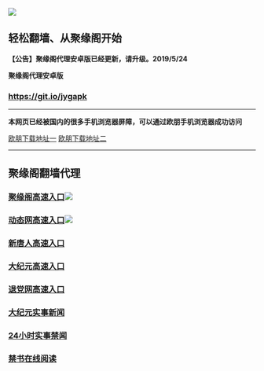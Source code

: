 ![](https://raw.githubusercontent.com/hao369/a/master/j.jpg)



## 轻松翻墙、从聚缘阁开始



**【公告】聚缘阁代理安卓版已经更新，请升级。2019/5/24**

 
**聚缘阁代理安卓版**
### https://git.io/jygapk  

***


**本网页已经被国内的很多手机浏览器屏障，可以通过欧朋手机浏览器成功访问**

[欧朋下载地址一](https://github.com/hao369/611/raw/master/oupengliulanqi_108.apk)   [欧朋下载地址二](http://gdown.baidu.com/data/wisegame/9a276c92b5b78d2d/oupengliulanqi_108.apk)

***



## 聚缘阁翻墙代理 

### [聚缘阁高速入口](https://g7gfzxuspg.execute-api.ap-northeast-2.amazonaws.com/j)![](https://raw.githubusercontent.com/hao369/a/master/jyg.gif)

### [动态网高速入口](https://jof9sjbrl4.execute-api.us-east-1.amazonaws.com/mp/?id=2)![](https://raw.githubusercontent.com/hao369/a/master/jygdl.gif)


### [新唐人高速入口](https://jof9sjbrl4.execute-api.us-east-1.amazonaws.com/mp/?id=5)

### [大纪元高速入口](https://jof9sjbrl4.execute-api.us-east-1.amazonaws.com/mp/?id=7)

### [退党网高速入口](https://jof9sjbrl4.execute-api.us-east-1.amazonaws.com/mp/?id=8)




### [大纪元实事新闻](https://git.io/fjmgE)

### [24小时实事禁闻](https://git.io/fj3Go)

### [禁书在线阅读](https://git.io/fjJ5Z)






